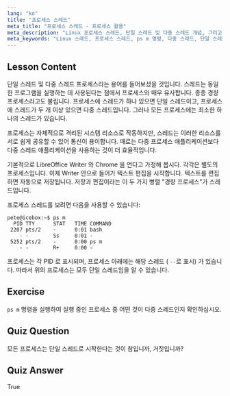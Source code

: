 ```yaml
---
lang: "ko"
title: "프로세스 스레드"
meta_title: "프로세스 스레드 - 프로세스 활용"
meta_description: "Linux 프로세스 스레드, 단일 스레드 및 다중 스레드 개념, 그리고 'ps m'을 사용하여 이를 보는 방법을 배웁니다. 경량 프로세스를 효율적으로 이해하세요!"
meta_keywords: "Linux 스레드, 프로세스 스레드, ps m 명령, 다중 스레드, 단일 스레드, Linux 프로세스, Linux 초보자, Linux 튜토리얼"
---
```


## Lesson Content

단일 스레드 및 다중 스레드 프로세스라는 용어를 들어보셨을 것입니다. 스레드는 동일한 프로그램을 실행하는 데 사용된다는 점에서 프로세스와 매우 유사합니다. 종종 경량 프로세스라고도 불립니다. 프로세스에 스레드가 하나 있으면 단일 스레드이고, 프로세스에 스레드가 두 개 이상 있으면 다중 스레드입니다. 그러나 모든 프로세스에는 최소한 하나의 스레드가 있습니다.

프로세스는 자체적으로 격리된 시스템 리소스로 작동하지만, 스레드는 이러한 리소스를 서로 쉽게 공유할 수 있어 통신이 용이합니다. 때로는 다중 프로세스 애플리케이션보다 다중 스레드 애플리케이션을 사용하는 것이 더 효율적입니다.

기본적으로 LibreOffice Writer 와 Chrome 을 연다고 가정해 봅시다. 각각은 별도의 프로세스입니다. 이제 Writer 안으로 들어가 텍스트 편집을 시작합니다. 텍스트를 편집하면 자동으로 저장됩니다. 저장과 편집이라는 이 두 가지 병렬 "경량 프로세스"가 스레드입니다.

프로세스 스레드를 보려면 다음을 사용할 수 있습니다:

```plaintext
pete@icebox:~$ ps m
  PID TTY      STAT   TIME COMMAND
 2207 pts/2    -      0:01 bash
    - -        Ss     0:01 -
 5252 pts/2    -      0:00 ps m
    - -        R+     0:00 -
```

프로세스는 각 PID 로 표시되며, 프로세스 아래에는 해당 스레드 ( `--`로 표시) 가 있습니다. 따라서 위의 프로세스는 모두 단일 스레드임을 알 수 있습니다.

## Exercise

`ps m` 명령을 실행하여 실행 중인 프로세스 중 어떤 것이 다중 스레드인지 확인하십시오.

## Quiz Question

모든 프로세스는 단일 스레드로 시작한다는 것이 참입니까, 거짓입니까?

## Quiz Answer

True
